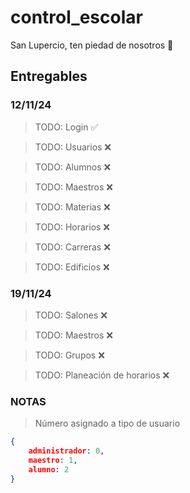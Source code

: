 # control_escolar
San Lupercio, ten piedad de nosotros 🙏

## Entregables
### 12/11/24
>TODO: Login ✅

>TODO: Usuarios ❌

>TODO: Alumnos ❌

>TODO: Maestros ❌

>TODO: Materias ❌

>TODO: Horarios ❌

>TODO: Carreras ❌

>TODO: Edificios ❌

### 19/11/24
>TODO: Salones ❌

>TODO: Maestros ❌

>TODO: Grupos ❌

>TODO: Planeación de horarios ❌

### NOTAS
>Número asignado a tipo de usuario
```JSON
{
    administrador: 0,
    maestro: 1,
    alumno: 2
}
```
